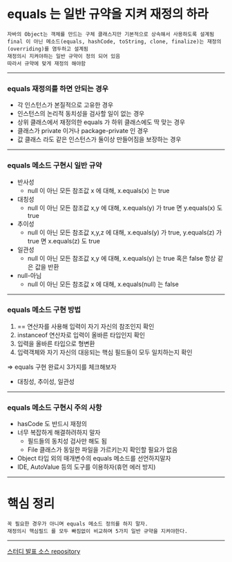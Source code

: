 # equals 는 일반 규약을 지켜 재정의 하라 


```
자바의 Object는 객체를 만드는 구체 클래스지만 기본적으로 상속해서 사용하도록 설계됨  
final 이 아닌 메소드(equals, hashCode, toString, clone, finalize)는 재정의(overriding)를 염두하고 설계됨
재정의시 지켜야하는 일반 규약이 정의 되어 있음
따라서 규약에 맞게 재정의 해야함
```
---

### equals 재정의를 하면 안되는 경우

* 각 인스턴스가 본질적으로 고유한 경우
* 인스턴스의 논리적 동치성을 검사할 일이 없는 경우
* 상위 클래스에서 재정의한 equals 가 하위 클래스에도 딱 맞는 경우
* 클래스가 private 이거나 package-private 인 경우
* 값 클래스 라도 같은 인스턴스가 둘이상 만들어짐을 보장하는 경우

---

### equals 메소드 구현시 일반 규약

* 반사성
  * null 이 아닌 모든 참조값 x 에 대해, x.equals(x) 는 true  
* 대칭성
  * null 이 아닌 모든 참조값 x,y 에 대해, x.equals(y) 가 true 면 y.equals(x) 도 true
* 추이성
  * null 이 아닌 모든 참조값 x,y,z 에 대해, x.equals(y) 가 true, y.equals(z) 가 true 면 x.equals(z) 도 true 
* 일관성
  * null 이 아닌 모든 참조값 x,y 에 대해, x.equals(y) 는 true 혹은 false 항상 같은 값을 반환
* null-아님
  * null 이 아닌 모든 참조값 x 에 대해, x.equals(null) 는 false

---

### equals 메소드 구현 방법

1. == 연산자를 사용해 입력이 자기 자신의 참조인지 확인
2. instanceof 연산자로 입력이 올바른 타입인지 확인
3. 입력을 올바른 타입으로 형변환
4. 입력객체와 자기 자신의 대응되는 핵심 필드들이 모두 일치하는지 확인

=> equals 구현 완료시 3가지를 체크해보자
* 대칭성, 추이성, 일관성

---

### equals 메소드 구현시 주의 사항

* hasCode 도 반드시 재정의
* 너무 복잡하게 해결하려하지 말자
  * 필드들의 동치성 검사만 해도 됨
  * File 클래스가 동일한 파일을 가르키는지 확인할 필요가 없음
* Object 타입 외의 매개변수의 equals 메소드를 선언하지말자
* IDE, AutoValue 등의 도구를 이용하자(휴먼 에러 방지)

---

# 핵심 정리

```
꼭 필요한 경우가 아니며 equals 메소드 정의를 하지 말자.
재정의시 핵심필드 를 모두 빠짐없이 비교하며 5가지 일반 규약을 지켜야한다.
```

---

[스터디 발표 소스 repository](https://github.com/EffectiveStudy/leesangho/blob/main/src/main/java/com/github/sangholee/dev/effectivejavastudy/study02_item10)

